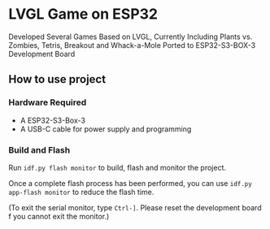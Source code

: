# LVGL Game on ESP32

Developed Several Games Based on LVGL, Currently Including Plants vs. Zombies, Tetris, Breakout and Whack-a-Mole Ported to ESP32-S3-BOX-3 Development Board

## How to use project

### Hardware Required

* A ESP32-S3-Box-3
* A USB-C cable for power supply and programming

### Build and Flash

Run `idf.py flash monitor` to build, flash and monitor the project.

Once a complete flash process has been performed, you can use `idf.py app-flash monitor` to reduce the flash time.

(To exit the serial monitor, type `Ctrl-]`. Please reset the development board f you cannot exit the monitor.)


